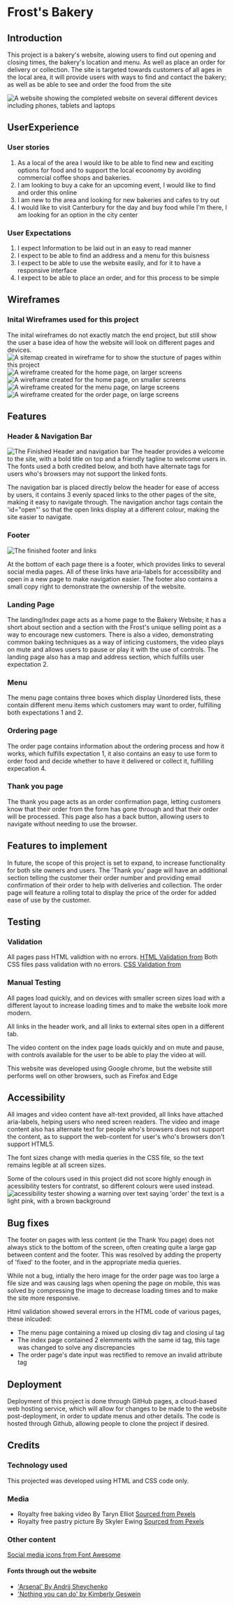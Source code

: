 # Frost's Bakery
## Introduction
This project is a bakery's website, alowing users to find out opening and closing times, the bakery's location and menu. As well as place an order for delivery or collection. The site is targeted towards customers of all ages in the local area, it will provide users with ways to find and contact the bakery; as well as be able to see and order the food from the site

![A website showing the completed website on several different devices including phones, tablets and laptops](assets/content/readme/responsive.jpg)
## UserExperience
### User stories
1. As a local of the area I would like to be able to find new and exciting options for food and to support the local ecoonomy by avoiding commercial coffee shops and bakeries. 
2. I am looking to buy a cake for an upcoming event, I would like to find and order this online
3. I am new to the area and looking for new bakeries and cafes to try out
4. I would like to visit Canterbury for the day and buy food while I'm there, I am looking for an option in the city center
### User Expectations
1. I expect Information to be laid out in an easy to read manner
2. I expect to be able to find an address and a menu for this buisness
3. I expect to be able to use the website easily, and for it to have a responsive interface
4. I expect to be able to place an order, and for this process to be simple

## Wireframes
### Inital Wireframes used for this project
The inital wireframes do not exactly match the end project, but still show the user a base idea of how the website will look on different pages and devices.
![A sitemap created in wireframe for to show the stucture of pages within this project](assets/content/readme/wireframe-sitemap.jpg)
![A wireframe created for the home page, on larger screens](assets/content/readme/wireframe-homepage-large.jpg) 
![A wireframe created for the home page, on smaller screens](assets/content/readme/wireframe-homepage-small.jpg) 
![A wireframe created for the menu page, on large screens](assets/content/readme/wireframe-menu.jpg) 
![A wireframe created for the order page, on large screens](assets/content/readme/wireframe-order.jpg) 
## Features
### Header & Navigation Bar 
![The Finished Header and navigation bar](assets/content/readme/finished-header.jpg)
The header provides a welcome to the site, with a bold title on top and a friendly tagline to welcome users in. The fonts used a both credited below, and both have alternate tags for users who's browsers may not support the linked fonts.

The navigation bar is placed directly below the header for ease of access by users, it contains 3 evenly spaced links to the other pages of the site, making it easy to navigate through. The navigation anchor tags contain the 'id="open"' so that the open links display at a different colour, making the site easier to navigate.

### Footer
![The finished footer and links](assets/content/readme/finished-footer.jpg)

At the bottom of each page there is a footer, which provides links to several social media pages. All of these links have aria-labels for accessibility and open in a new page to make navigation easier. The footer also contains a small copy right to demonstrate the ownership of the website.

### Landing Page

The landing/Index page acts as a home page to the Bakery Website; it has a short about section and a section with the Frost's unique selling point as a way to encourage new customers. There is also a video, demonstrating common baking techniques as a way of inticing customers, the video plays on mute and allows users to pause or play it with the use of controls. The landing page also has a map and address section, which fulfills user expectation 2. 
### Menu 

The menu page contains three boxes which display Unordered lists, these contain different menu items which customers may want to order, fulfilling both expectations 1 and 2.

### Ordering page 

The order page contains information about the ordering process and how it works, which fulfills expectation 1, it also contains an easy to use form to order food and decide whether to have it delivered or collect it, fulfilling expecation 4. 

### Thank you page

The thank you page acts as an order confirmation page, letting customers know that their order from the form has gone through and that their order will be processed. This page also has a back button, allowing users to navigate without needing to use the browser. 

## Features to implement   

In future, the scope of this project is set to expand, to increase functionality for both site owners and users. The 'Thank you' page will have an additional section telling the customer their order number and providing email confirmation of their order to help with deliveries and collection. The order page will feature a rolling total to display the price of the order for added ease of use by the customer.

## Testing
### Validation
All pages pass HTML validtion with no errors. [HTML Validation from](https://validator.w3.org/nu/#textarea)
Both CSS files pass validation with no errors. [CSS Validation from](https://validator.w3.org/nu/#l88c26)
### Manual Testing

All pages load quickly, and on devices with smaller screen sizes load with a different layout to increase loading times and to make the website look more modern. 

All links in the header work, and all links to external sites open in a different tab.

The video content on the index page loads quickly and on mute and pause, with controls available for the user to be able to play the video at will.

This website was developed using Google chrome, but the website still performs well on other browsers, such as Firefox and Edge
## Accessibility
All images and video content have alt-text provided, all links have attached aria-labels, helping users who need screen readers. The video and image content also has alternate text for people who's browsers does not support the content, as to support the web-content for user's who's browsers don't support HTML5.

The font sizes change with media queries in the CSS file, so the text remains legible at all screen sizes.

Some of the colours used in this project did not score highly enough in acessibility testers for contratst, so different colours were used instead.
![acessibility tester showing a warning over text saying 'order' the text is a light pink, with a brown background](assets/content/readme/acess-testing.jpg)
## Bug fixes
The footer on pages with less content (ie the Thank You page) does not always stick to the bottom of the screen, often creating quite a large gap between content and the footer. This was resolved by adding the property of 'fixed' to the footer, and in the appropriate media queries.

While not a bug, intially the hero image for the order page was too large a file size and was causing lags when opening the page on mobile, this was solved by compressing the image to decrease loading times and to make the site more responsive.

Html validation showed several errors in the HTML code of various pages, these inlcuded:
- The menu page containing a mixed up closing div tag and closing ul tag
- The index page contained 2 elemments with the same id tag, this tage was changed to solve any discrepancies 
- The order page's date input was rectified to remove an invalid attribute tag
## Deployment
Deployment of this project is done through GitHub pages, a cloud-based web hosting service, which will allow for changes to be made to the website post-deployment, in order to update menus and other details. The code is hosted through Github, allowing people to clone the project if desired.

## Credits
### Technology used

This projected was developed using HTML and CSS code only.

### Media 
- Royalty free baking video By Taryn Elliot [Sourced from Pexels](https://www.pexels.com/video/stirring-flour-and-condensed-milk-in-a-mixing-bowl-3325984/)
- Royalty free pastry picture By Skyler Ewing [Sourced from Pexels](https://www.pexels.com/photo/freshly-baked-bread-with-cinnamon-9513725/)
### Other content
[Social media icons from Font Awesome](https://fontawesome.com/search?s=solid%2Cbrands)
#### Fonts through out the website 
- ['Arsenal' By Andrij Shevchenko](https://fonts.google.com/specimen/Arsenal?query=arsenal)
- ['Nothing you can do' by Kimberly Geswein](https://fonts.google.com/specimen/Nothing+You+Could+Do?query=nothing+)